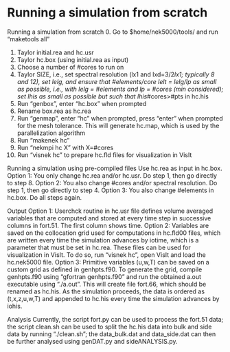 # Running a simulation from scratch

Running a simulation from scratch
0. Go to $home/nek5000/tools/ and run “maketools all”
1. Taylor initial.rea and hc.usr
2. Taylor hc.box (using initial.rea as input)
3. Choose a number of #cores to run on
4. Taylor SIZE, i.e., set spectral resolution (lx1 and lxd=3/2*lx1; typically 8 and 12), set lelg, and ensure that #elements/core lelt = lelg/lp as small as possible, i.e., with lelg = #elements and lp = #cores (min considered); set lhis as small as possible but such that lhis*#cores>#pts in hc.his
5. Run “genbox”, enter “hc.box” when prompted
6. Rename box.rea as hc.rea
7. Run “genmap”, enter “hc” when prompted, press “enter” when prompted for the mesh tolerance. This will generate hc.map, which is used by the parallelization algorithm
8. Run “makenek hc”
9. Run “nekmpi hc X” with X=#cores
10. Run “visnek hc” to prepare hc.fld files for visualization in VisIt

Running a simulation using pre-compiled files
Use hc.rea as input in hc.box.
Option 1: You only change hc.rea and/or hc.usr. Do step 1, then go directly to step 8.
Option 2: You also change #cores and/or spectral resolution. Do step 1, then go directly to step 4.
Option 3: You also change #elements in hc.box. Do all steps again.
	
Output
Option 1: Userchck routine in hc.usr file defines volume averaged variables that are computed and stored at every time step in successive columns in fort.51. The first column shows time.
Option 2: Variables are saved on the collocation grid used for computations in hc.fld00 files, which are written every time the simulation advances by iotime, which is a parameter that must be set in hc.rea. These files can be used for visualization in VisIt. To do so, run “visnek hc”, open VisIt and load the hc.nek5000 file.
Option 3: Primitive variables (u,w,T) can be saved on a custom grid as defined in genhpts.f90. To generate the grid, compile genhpts.f90 using “gfortran genhpts.f90” and run the obtained a.out executable using “./a.out”. This will create file fort.66, which should be renamed as hc.his. As the simulation proceeds, the data is ordered as (t,x,z,u,w,T) and appended to hc.his every time the simulation advances by iohis.

Analysis
Currently, the script fort.py can be used to process the fort.51 data; the script clean.sh can be used to split the hc.his data into bulk and side data by running “./clean.sh”; the data_bulk.dat and data_side.dat can then be further analysed using genDAT.py and sideANALYSIS.py.

